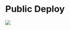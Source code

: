 # Public Deploy
<a href="https://portal.azure.com/#create/Microsoft.Template/uri/https%3A%2F%2Fraw.githubusercontent.com%2Ftotalcae%2Fp2c%2Fmaster%2Fazuredeploy.json" target="_blank">
    <img src="http://www.totalcae.com/images/TotalCAEDeployButton.png" />
</a>

